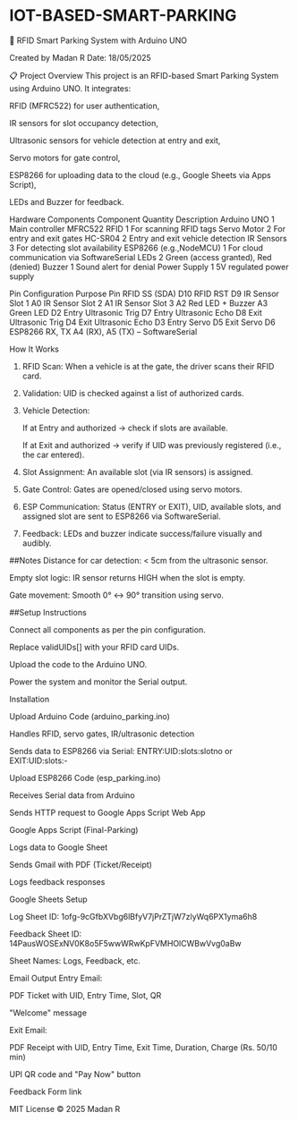 # IOT-BASED-SMART-PARKING
🚗 RFID Smart Parking System with Arduino UNO

Created by Madan R
Date: 18/05/2025

📋 Project Overview
This project is an RFID-based Smart Parking System using Arduino UNO. It integrates:

RFID (MFRC522) for user authentication,

IR sensors for slot occupancy detection,

Ultrasonic sensors for vehicle detection at entry and exit,

Servo motors for gate control,

ESP8266 for uploading data to the cloud (e.g., Google Sheets via Apps Script),

LEDs and Buzzer for feedback.

Hardware Components
Component	            Quantity	               Description
Arduino UNO	             1                  	Main controller
MFRC522 RFID	           1                  	For scanning RFID tags
Servo Motor	             2                    For entry and exit gates
HC-SR04	                 2                    Entry and exit vehicle detection
IR Sensors	             3                    For detecting slot availability
ESP8266 (e.g.,NodeMCU) 	 1	                  For cloud communication via SoftwareSerial
LEDs	                   2	                  Green (access granted), Red (denied)
Buzzer	                 1	                  Sound alert for denial
Power Supply             1                	   5V regulated power supply


 Pin Configuration
Purpose	                             Pin
RFID SS (SDA)                       D10
RFID RST	                          D9
IR Sensor Slot 1	                  A0
IR Sensor Slot 2	                  A1
IR Sensor Slot 3                   	A2
Red LED + Buzzer                  	A3
Green LED                           D2
Entry Ultrasonic Trig	              D7
Entry Ultrasonic Echo            	  D8
Exit Ultrasonic Trig	              D4
Exit Ultrasonic Echo	              D3
Entry Servo                      	  D5
Exit Servo	                        D6
ESP8266 RX, TX	                    A4 (RX), A5 (TX) – SoftwareSerial

How It Works

1. RFID Scan: When a vehicle is at the gate, the driver scans their RFID card.

2. Validation: UID is checked against a list of authorized cards.

3. Vehicle Detection:

     If at Entry and authorized → check if slots are available.

     If at Exit and authorized → verify if UID was previously registered (i.e., the car entered).

4. Slot Assignment: An available slot (via IR sensors) is assigned.

5. Gate Control: Gates are opened/closed using servo motors.

6. ESP Communication: Status (ENTRY or EXIT), UID, available slots, and assigned slot are sent to ESP8266 via SoftwareSerial.

7. Feedback: LEDs and buzzer indicate success/failure visually and audibly.

##Notes
Distance for car detection: < 5cm from the ultrasonic sensor.

Empty slot logic: IR sensor returns HIGH when the slot is empty.

Gate movement: Smooth 0° ↔ 90° transition using servo.

##Setup Instructions
 
Connect all components as per the pin configuration.

Replace validUIDs[] with your RFID card UIDs.

Upload the code to the Arduino UNO.

Power the system and monitor the Serial output.


Installation

Upload Arduino Code (arduino_parking.ino)

Handles RFID, servo gates, IR/ultrasonic detection

Sends data to ESP8266 via Serial: ENTRY:UID:slots:slotno or EXIT:UID:slots:-

Upload ESP8266 Code (esp_parking.ino)

Receives Serial data from Arduino

Sends HTTP request to Google Apps Script Web App

Google Apps Script (Final-Parking)

Logs data to Google Sheet

Sends Gmail with PDF (Ticket/Receipt)

Logs feedback responses

Google Sheets Setup

Log Sheet ID: 1ofg-9cGfbXVbg6lBfyV7jPrZTjW7zlyWq6PX1yma6h8

Feedback Sheet ID: 14PausWOSExNV0K8o5F5wwWRwKpFVMHOlCWBwVvg0aBw

Sheet Names: Logs, Feedback, etc.


Email Output
Entry Email:

PDF Ticket with UID, Entry Time, Slot, QR

"Welcome" message

Exit Email:

PDF Receipt with UID, Entry Time, Exit Time, Duration, Charge (Rs. 50/10 min)

UPI QR code and "Pay Now" button

Feedback Form link

MIT License © 2025 Madan R

